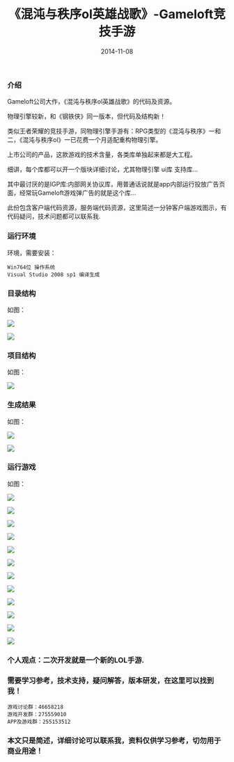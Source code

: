 ﻿---
layout: post
title:  《混沌与秩序ol英雄战歌》-Gameloft竞技手游
date: 2014-11-08
tags: Win工程 手游
---


### 介绍


Gameloft公司大作，《混沌与秩序ol英雄战歌》的代码及资源。

物理引擎较新，和《钢铁侠》同一版本，但代码及结构新！

类似王者荣耀的竞技手游，同物理引擎手游有：RPG类型的《混沌与秩序》一和二，《混沌与秩序ol》一已花费一个月适配重构物理引擎。

上市公司的产品，这款游戏的技术含量，各类库单独起来都是大工程。

细讲，每个库都可以开一个版块详细讨论，尤其物理引擎 ui库 支持库...

其中最讨厌的是IGP库:内部网关协议库，用普通话说就是app内部运行投放广告页面，经常玩Gameloft游戏弹广告的就是这个库...

此份包含客户端代码资源，服务端代码资源，这里简述一分钟客户端游戏图示，有代码疑问，技术问题都可以联系我.


### 运行环境

环境，需要安装：

``` 
Win764位 操作系统
Visual Studio 2008 sp1 编译生成
``` 

### 目录结构

如图：

![](/images/posts/ochero/ochero-1.jpg)

![](/images/posts/ochero/ochero-2.jpg)

### 项目结构

如图：

![](/images/posts/ochero/ochero-3.jpg)

### 生成结果

如图：

![](/images/posts/ochero/ochero-4.jpg)

![](/images/posts/ochero/ochero-5.jpg)

### 运行游戏

如图：

![](/images/posts/ochero/ochero-6.jpg)

![](/images/posts/ochero/ochero-7.jpg)

![](/images/posts/ochero/ochero-8.jpg)

![](/images/posts/ochero/ochero-9.jpg)

![](/images/posts/ochero/ochero-10.jpg)

![](/images/posts/ochero/ochero-11.jpg)

![](/images/posts/ochero/ochero-12.jpg)

![](/images/posts/ochero/ochero-13.jpg)

![](/images/posts/ochero/ochero-14.jpg)

![](/images/posts/ochero/ochero-15.jpg)

![](/images/posts/ochero/ochero-16.jpg)

![](/images/posts/ochero/ochero-17.jpg)


### 个人观点：二次开发就是一个新的LOL手游.

### 需要学习参考，技术支持，疑问解答，版本研发，在这里可以找到我！

``` 
游戏讨论群：46658218
游戏开发群：275559010
APP及游戏群：255153512
``` 

### 本文只是简述，详细讨论可以联系我，资料仅供学习参考，切勿用于商业用途！